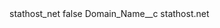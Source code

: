 <?xml version="1.0" encoding="UTF-8"?>
<CustomMetadata xmlns="http://soap.sforce.com/2006/04/metadata" xmlns:xsi="http://www.w3.org/2001/XMLSchema-instance" xmlns:xsd="http://www.w3.org/2001/XMLSchema">
    <label>stathost_net</label>
    <protected>false</protected>
    <values>
        <field>Domain_Name__c</field>
        <value xsi:type="xsd:string">stathost.net</value>
    </values>
</CustomMetadata>
